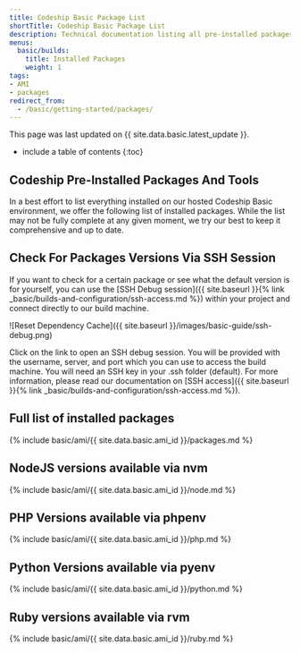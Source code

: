 ```yaml
---
title: Codeship Basic Package List
shortTitle: Codeship Basic Package List
description: Technical documentation listing all pre-installed packages and tools of the Codeship Basic build environment
menus:
  basic/builds:
    title: Installed Packages
    weight: 1
tags:
- AMI
- packages
redirect_from:
  - /basic/getting-started/packages/
---
```


<div class="info-block">
This page was last updated on {{ site.data.basic.latest_update }}.
</div>

* include a table of contents
{:toc}

## Codeship Pre-Installed Packages And Tools

In a best effort to list everything installed on  our hosted Codeship Basic environment, we offer the following list of installed packages. While the list may not be fully complete at any given moment, we try our best to keep it comprehensive and up to date.

## Check For Packages Versions Via SSH Session

If you want to check for a certain package or see what the default version is for yourself, you can use the [SSH Debug session]({{ site.baseurl }}{% link _basic/builds-and-configuration/ssh-access.md %}) within your project and connect directly to our build machine.

![Reset Dependency Cache]({{ site.baseurl }}/images/basic-guide/ssh-debug.png)

Click on the link to open an SSH debug session. You will be provided with the username, server, and port which you can use to access the build machine. You will need an SSH key in your .ssh folder (default). For more information, please read our documentation on [SSH access]({{ site.baseurl }}{% link _basic/builds-and-configuration/ssh-access.md %}).

## Full list of installed packages
{% include basic/ami/{{ site.data.basic.ami_id }}/packages.md %}

## NodeJS versions available via nvm
{% include basic/ami/{{ site.data.basic.ami_id }}/node.md %}

## PHP Versions available via phpenv
{% include basic/ami/{{ site.data.basic.ami_id }}/php.md %}

## Python Versions available via pyenv
{% include basic/ami/{{ site.data.basic.ami_id }}/python.md %}

## Ruby versions available via rvm
{% include basic/ami/{{ site.data.basic.ami_id }}/ruby.md %}
